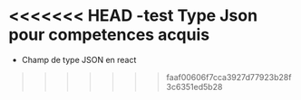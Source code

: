 <<<<<<< HEAD
-test Type Json pour competences acquis
=======
- Champ de type JSON en react
>>>>>>> faaf00606f7cca3927d77923b28f3c6351ed5b28
